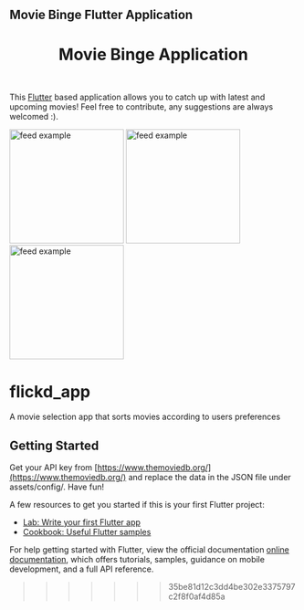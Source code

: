 ## Movie Binge Flutter Application

<h1 align="center">Movie Binge Application</h1>


<br>

This <a href="https://flutter.io/">Flutter</a> based application allows you to catch up with latest and upcoming movies! Feel free to contribute, any suggestions are always welcomed :).

<div>
<img src="https://github.com/seanFlutter/Movie-Binge/blob/master/assets/images/screenshot_2.png" alt="feed example" width="200">
<img src="https://github.com/seanFlutter/Movie-Binge/blob/master/assets/images/screenshot_1.png" alt="feed example" width="200">
<img src="https://github.com/seanFlutter/Movie-Binge/blob/master/assets/images/screenshot_3.png" alt="feed example" width="200">
</div>




# flickd_app

A movie selection app that sorts movies according to users preferences 

## Getting Started

Get your API key from [https://www.themoviedb.org/](https://www.themoviedb.org/) and replace the data in the JSON file under assets/config/. Have fun!

A few resources to get you started if this is your first Flutter project:

- [Lab: Write your first Flutter app](https://flutter.dev/docs/get-started/codelab)
- [Cookbook: Useful Flutter samples](https://flutter.dev/docs/cookbook)

For help getting started with Flutter, view the official documentation
[online documentation](https://flutter.dev/docs), which offers tutorials,
samples, guidance on mobile development, and a full API reference.
>>>>>>> 35be81d12c3dd4be302e3375797c2f8f0af4d85a
